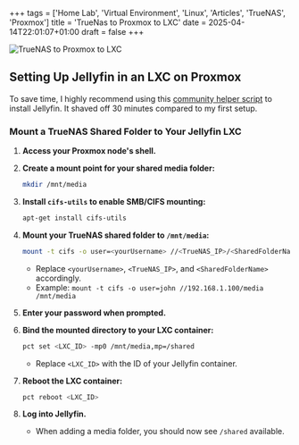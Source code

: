 +++
tags = ['Home Lab', 'Virtual Environment', 'Linux', 'Articles', 'TrueNAS', 'Proxmox']
title = 'TrueNas to Proxmox to LXC'
date = 2025-04-14T22:01:07+01:00
draft = false
+++

![TrueNAS to Proxmox to LXC](https://pbrazeale.github.io/content/images/TrueNas_Proxmox_LXC.jpg)

## Setting Up Jellyfin in an LXC on Proxmox

To save time, I highly recommend using this [community helper script](https://community-scripts.github.io/ProxmoxVE/scripts?id=jellyfin) to install Jellyfin. It shaved off 30 minutes compared to my first setup.

### Mount a TrueNAS Shared Folder to Your Jellyfin LXC

1. **Access your Proxmox node's shell.**

2. **Create a mount point for your shared media folder:**

   ```bash
   mkdir /mnt/media
   ```

3. **Install `cifs-utils` to enable SMB/CIFS mounting:**

   ```bash
   apt-get install cifs-utils
   ```

4. **Mount your TrueNAS shared folder to `/mnt/media`:**

   ```bash
   mount -t cifs -o user=<yourUsername> //<TrueNAS_IP>/<SharedFolderName> /mnt/media
   ```

   - Replace `<yourUsername>`, `<TrueNAS_IP>`, and `<SharedFolderName>` accordingly.
   - Example: `mount -t cifs -o user=john //192.168.1.100/media /mnt/media`

5. **Enter your password when prompted.**

6. **Bind the mounted directory to your LXC container:**

   ```bash
   pct set <LXC_ID> -mp0 /mnt/media,mp=/shared
   ```

   - Replace `<LXC_ID>` with the ID of your Jellyfin container.

7. **Reboot the LXC container:**

   ```bash
   pct reboot <LXC_ID>
   ```

8. **Log into Jellyfin.**
   - When adding a media folder, you should now see `/shared` available.
